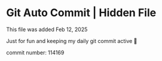 # Git Auto Commit | Hidden File

This file was added Feb 12, 2025

Just for fun and keeping my daily git commit active 🤪

commit number: 114169
